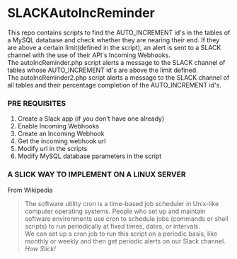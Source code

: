 # SLACKAutoIncReminder
This repo contains scripts to find the AUTO_INCREMENT id's in the tables of a MySQL database and check whether they are nearing their end. If they are above a certain limit(defined in the script), an alert is sent to a SLACK channel with the use of their API's Incoming Webhooks.<br>
The autoIncReminder.php script alerts a message to the SLACK channel of tables whose AUTO_INCREMENT id's are above the limit defined.<br>
The autoIncReminder2.php script alerts a message to the SLACK channel of all tables and their percentage completion of the AUTO_INCREMENT id's.

### PRE REQUISITES
1. Create a Slack app (if you don't have one already)
2. Enable Incoming Webhooks
3. Create an Incoming Webhook
4. Get the incoming webhook url
5. Modify url in the scripts
6. Modify MySQL database parameters in the script

### A SLICK WAY TO IMPLEMENT ON A LINUX SERVER
From Wikipedia<br>
> The software utility cron is a time-based job scheduler in Unix-like computer operating systems. 
> People who set up and maintain software environments use cron to schedule jobs (commands or shell scripts) to run periodically at fixed times, dates, or intervals. <br>
We can set up a cron job to run this script on a periodic basis, like monthly or weekly and then get periodic alerts on our Slack channel.<br>
_How Slick!_
